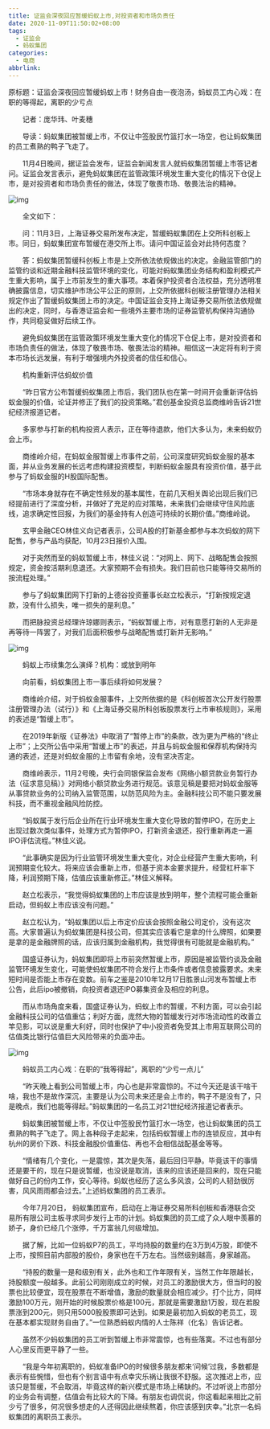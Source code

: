 ```yaml
---
title: 证监会深夜回应暂缓蚂蚁上市,对投资者和市场负责任
date: 2020-11-09T11:50:02+08:00
tags:
  - 证监会
  - 蚂蚁集团
categories:
  - 电商
abbrlink:
---
```


原标题：证监会深夜回应暂缓蚂蚁上市！财务自由一夜泡汤，蚂蚁员工内心戏：在职的等得起，离职的少亏点　　

　　记者：庞华玮、叶麦穗

　　导读：蚂蚁集团被暂缓上市，不仅让中签股民竹篮打水一场空，也让蚂蚁集团的员工煮熟的鸭子飞走了。

　　11月4日晚间，据证监会发布，证监会新闻发言人就蚂蚁集团暂缓上市答记者问。证监会发言表示，避免蚂蚁集团在监管政策环境发生重大变化的情况下仓促上市，是对投资者和市场负责任的做法，体现了敬畏市场、敬畏法治的精神。

![img](https://cdn.jsdelivr.net/gh/yakeing/Documentation@main/Hexo/images/9ab8-kcpxnwv4086965.png)

　　全文如下：

　　问：11月3日，上海证券交易所发布决定，暂缓蚂蚁集团在上交所科创板上市。同日，蚂蚁集团宣布暂缓在港交所上市。请问中国证监会对此持何态度？

　　答：蚂蚁集团暂缓科创板上市是上交所依法依规做出的决定。金融监管部门的监管约谈和近期金融科技监管环境的变化，可能对蚂蚁集团业务结构和盈利模式产生重大影响，属于上市前发生的重大事项。本着保护投资者合法权益，充分透明准确披露信息，切实维护市场公平公正的原则，上交所依据科创板注册管理办法相关规定作出了暂缓蚂蚁集团上市的决定。中国证监会支持上海证券交易所依法依规做出的决定，同时，与香港证监会和一些境外主要市场的证券监管机构保持沟通协作，共同稳妥做好后续工作。

　　避免蚂蚁集团在监管政策环境发生重大变化的情况下仓促上市，是对投资者和市场负责任的做法，体现了敬畏市场、敬畏法治的精神。相信这一决定将有利于资本市场长远发展，有利于增强境内外投资者的信任和信心。

　　机构重新评估蚂蚁价值

　　“昨日官方公布暂缓蚂蚁集团上市后，我们团队也在第一时间开会重新评估蚂蚁金服的价值，论证并修正了我们的投资策略。”君创基金投资总监商维岭告诉21世纪经济报道记者。

　　多家参与打新的机构投资人表示，正在等待退款，他们大多认为，未来蚂蚁仍会上市。

　　商维岭介绍，在蚂蚁金服暂缓上市事件之前，公司深度研究蚂蚁金服的基本面，并从业务发展的长远考虑构建投资模型，判断蚂蚁金服具有投资价值，基于此参与了蚂蚁金服的H股国际配售。

　　“市场本身就存在不确定性频发的基本属性，在前几天相关舆论出现后我们已经提前进行了深度分析，并做好了充足的应对策略，未来我们会继续守住风险底线，追求确定性回报，为我们的基金持有人创造可持续的长期价值。”商维岭说。

　　玄甲金融CEO林佳义向记者表示，公司A股的打新基金都参与本次蚂蚁的网下配售，参与产品均获配，10月23日报价入围。

　　对于突然而至的蚂蚁暂缓上市，林佳义说：“对网上、网下、战略配售会按照规定，资金按活期利息退还。大家预期不会有损失。我们目前也只能等待交易所的按流程处理。”

　　参与了蚂蚁集团网下打新的上德谷投资董事长赵立松表示，“打新按规定退款，没有什么损失，唯一损失的是利息。”

　　而把脉投资总经理许琼娜则表示，“蚂蚁暂缓上市，对有意愿打新的人无非是再等待一阵罢了，对我们后面积极参与战略配售或打新并无影响。”

![img](https://cdn.jsdelivr.net/gh/yakeing/Documentation@main/Hexo/images/a305-kcpxnwv4087025.jpg)

　　蚂蚁上市续集怎么演绎？机构：或放到明年

　　向前看，蚂蚁集团上市一事后续将如何发展？

　　商维岭介绍，对于蚂蚁金服事件，上交所依据的是《科创板首次公开发行股票注册管理办法（试行）》和《上海证券交易所科创板股票发行上市审核规则》，采用的表述是“暂缓上市”。

　　在2019年新版《证券法》中取消了“暂停上市”的条款，改为更为严格的“终止上市”；上交所公告中采用“暂缓上市”的表述，并且与蚂蚁金服和保荐机构保持沟通的表述，还是对蚂蚁金服的上市留有余地，没有坚决否定。

　　商维岭表示，11月2号晚，央行会同银保监会发布《网络小额贷款业务暂行办法（征求意见稿）》对网络小额贷款业务进行规范。该意见稿是要把对蚂蚁金服等从事贷款业务的公司纳入监管范围，以防范风险为主。金融科技公司不能只要发展科技，而不重视金融风险防控。

　　“蚂蚁属于发行后企业所在行业环境发生重大变化导致的暂停IPO，在历史上出现过数次类似事件，处理方式为暂停IPO，打新资金退还，投行重新再走一遍IPO评估流程。”林佳义说。

　　“此事确实是因为行业监管环境发生重大变化，对企业经营产生重大影响，利润预期变化较大。将来应该会重新上市，但基于资本金要求提升，经营杠杆率下降，利润预期下降，估值应该重新修正。”林佳义解释。

　　赵立松表示，“我觉得蚂蚁集团的上市应该是放到明年，整个流程可能会重新启动，但蚂蚁上市应该没有问题。”

　　赵立松认为，“蚂蚁集团以后上市定价应该会按照金融公司定价，没有这次高。大家普遍认为蚂蚁集团是科技公司，但其实应该看它是拿的什么牌照，如果要是拿的是金融牌照的话，应该归属到金融机构，我觉得很有可能就是金融机构。”

　　国盛证券认为，蚂蚁集团即将上市前突然暂缓上市，原因是被监管约谈及金融监管环境发生变化，可能使蚂蚁集团不符合发行上市条件或者信息披露要求。未来短时间是否能上市存在变数。前车之鉴是2010年12月17日胜景山河发布暂缓上市公告，此后ipo被撤销，向投资者退还IPO募集资金及相应的利息。

　　而从市场角度来看，国盛证券认为，蚂蚁上市的暂缓，不利方面，可以会引起金融科技公司的估值重估；利好方面，庞然大物的暂缓发行对市场流动性的改善立竿见影，可以说是重大利好，同时也保护了中小投资者免受其上市用互联网公司的估值类比银行估值巨大风险带来的负面冲击。

![img](https://cdn.jsdelivr.net/gh/yakeing/Documentation@main/Hexo/images/2a43-kcpxnwv4087088.jpg)

　　蚂蚁员工内心戏：在职的“我等得起”，离职的“少亏一点儿”

　　“昨天晚上看到公司暂缓上市，内心也是非常震惊的。不过今天还是该干啥干啥，我也不是故作深沉，主要是认为公司未来还是会上市的，鸭子不是没有了，只是晚点，我们也能等得起。”蚂蚁集团的一名员工对21世纪经济报道记者表示。

　　蚂蚁集团被暂缓上市，不仅让中签股民竹篮打水一场空，也让蚂蚁集团的员工煮熟的鸭子飞走了。网上各种段子走起来，包括蚂蚁暂缓上市的连锁反应，其中有杭州的房价下跌、科技金融股价值重估、再也不会相信战配基金等等。

　　“情绪有几个变化，一是震惊，其次是失落，最后回归平静。毕竟该干的事情还是要干的，现在只是说暂缓，也没说是取消，该来的应该还是回来的，现在只能做好自己的份内工作，安心等待。蚂蚁也经历了这么多风浪，公司的人韧劲很厉害，风风雨雨都会过去。”上述蚂蚁集团的员工表示。

　　今年7月20日， 蚂蚁集团宣布，启动在上海证券交易所科创板和香港联合交易所有限公司主板寻求同步发行上市的计划。蚂蚁集团的员工成了众人眼中羡慕的娇子，身价已经几个涨停，千万富翁几何级增加。

　　据了解，比如一位蚂蚁P7的员工，平均持股的数量约在3万到4万股，即使不上市，按照目前内部股的股价，身家也在千万左右。当然级别越高，身家越高。

　　“持股的数量一是和级别有关，此外也和工作年限有关，当然工作年限越长，持股额度一般越多。此前公司刚刚成立的时候，对员工的激励很大方，但当时的股票也比较便宜，现在股票在不断增值，激励的数量就会相应减少。打个比方，同样激励100万元，刚开始的时候股票价格是100元，那就是需要激励1万股，现在若股票涨到200元，则只用5000股股票即可达到。如果是最初加入蚂蚁的老员工，现在基本都实现财务自由了。”一位熟悉蚂蚁内情的人士陈祥（化名）告诉记者。

　　虽然不少蚂蚁集团的员工听到暂缓上市非常震惊，也有些落寞。不过也有部分人心里反而更平静了一些。

　　“我是今年初离职的，蚂蚁准备IPO的时候很多朋友都来‘问候’过我，多数都是表示有些惋惜，但也有个别言语中有点幸灾乐祸让我很不舒服。这次推迟上市，应该只是暂缓，不会取消，毕竟这样的新兴模式是市场上稀缺的。不过听说上市部分的业务会有调整，估值会有比较大的下降。有朋友也调侃说，你这看起来相比之前少亏了很多，何况很多想走的人还得因此继续熬着，你应该感到庆幸。”北京一名蚂蚁集团的离职员工表示。